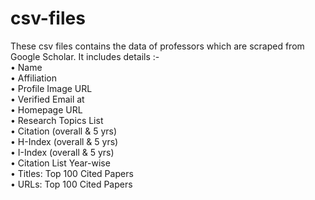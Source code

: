 # csv-files
These csv files contains the data of professors which are scraped from Google Scholar. 
It includes details :- <br>
•  Name <br>
•  Affiliation <br>
•  Profile Image URL <br>
•  Verified Email at <br>
•  Homepage URL <br>
•  Research Topics List<br>
•  Citation (overall & 5 yrs)<br>
•  H-Index (overall & 5 yrs)<br>
•  I-Index (overall & 5 yrs)<br>
•  Citation List Year-wise <br>
•  Titles: Top 100 Cited Papers <br>
•  URLs: Top 100 Cited Papers
